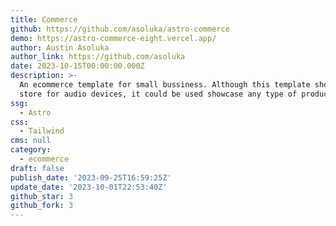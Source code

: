 ```yaml
---
title: Commerce
github: https://github.com/asoluka/astro-commerce
demo: https://astro-commerce-eight.vercel.app/
author: Austin Asoluka
author_link: https://github.com/asoluka
date: 2023-10-15T00:00:00.000Z
description: >-
  An ecommerce template for small bussiness. Although this template showcases a
  store for audio devices, it could be used showcase any type of product.
ssg:
  - Astro
css:
  - Tailwind
cms: null
category:
  - ecommerce
draft: false
publish_date: '2023-09-25T16:59:25Z'
update_date: '2023-10-01T22:53:40Z'
github_star: 3
github_fork: 3
---
```

